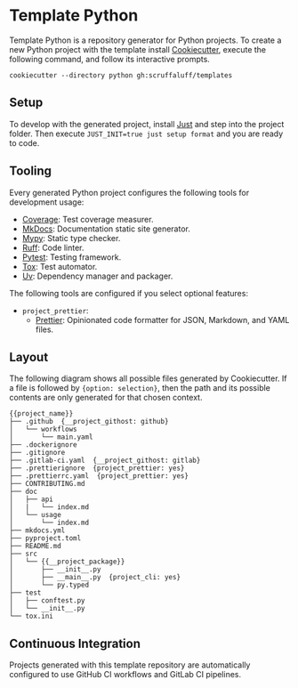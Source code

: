 # Template Python

Template Python is a repository generator for Python projects. To create a new
Python project with the template install
[Cookiecutter](https://github.com/cookiecutter/cookiecutter), execute the
following command, and follow its interactive prompts.

```console
cookiecutter --directory python gh:scruffaluff/templates
```

## Setup

To develop with the generated project, install [Just](https://just.systems) and
step into the project folder. Then execute `JUST_INIT=true just setup format`
and you are ready to code.

## Tooling

Every generated Python project configures the following tools for development
usage:

- [Coverage](https://coverage.readthedocs.io/en/coverage-5.0.3/): Test coverage
  measurer.
- [MkDocs](https://www.mkdocs.org/): Documentation static site generator.
- [Mypy](http://mypy-lang.org/): Static type checker.
- [Ruff](https://docs.astral.sh/ruff/): Code linter.
- [Pytest](https://docs.pytest.org/en/latest/): Testing framework.
- [Tox](https://tox.readthedocs.io/en/latest/): Test automator.
- [Uv](https://docs.astral.sh/uv/): Dependency manager and packager.

The following tools are configured if you select optional features:

- `project_prettier`:
  - [Prettier](https://prettier.io/): Opinionated code formatter for JSON,
    Markdown, and YAML files.

## Layout

The following diagram shows all possible files generated by Cookiecutter. If a
file is followed by `{option: selection}`, then the path and its possible
contents are only generated for that chosen context.

```
{{project_name}}
├── .github  {__project_githost: github}
│   └── workflows
│       └── main.yaml
├── .dockerignore
├── .gitignore
├── .gitlab-ci.yaml  {__project_githost: gitlab}
├── .prettierignore  {project_prettier: yes}
├── .prettierrc.yaml  {project_prettier: yes}
├── CONTRIBUTING.md
├── doc
│   ├── api
│   |   └── index.md
│   └── usage
│       └── index.md
├── mkdocs.yml
├── pyproject.toml
├── README.md
├── src
│   └── {{__project_package}}
│       ├── __init__.py
│       ├── __main__.py  {project_cli: yes}
│       └── py.typed
├── test
│   ├── conftest.py
│   └── __init__.py
└── tox.ini
```

## Continuous Integration

Projects generated with this template repository are automatically configured to
use GitHub CI workflows and GitLab CI pipelines.
